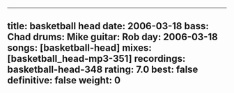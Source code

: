 
---
title: basketball head
date: 2006-03-18
bass:	Chad
drums:	Mike
guitar:	Rob
day: 2006-03-18
songs: [basketball-head]
mixes: [basketball_head-mp3-351]
recordings: basketball-head-348
rating: 7.0
best: false
definitive: false
weight: 0
---
